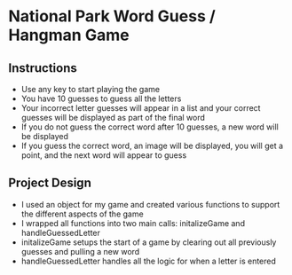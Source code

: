 # National Park Word Guess / Hangman Game 

## Instructions
 
 * Use any key to start playing the game 
 * You have 10 guesses to guess all the letters
 * Your incorrect letter guesses will appear in a list and your correct guesses will be displayed as part of the final word 
 * If you do not guess the correct word after 10 guesses, a new word will be displayed 
 * If you guess the correct word, an image will be displayed, you will get a point, and the next word will appear to guess 


 ## Project Design

 * I used an object for my game and created various functions to support the different aspects of the game 
 * I wrapped all functions into two main calls: initalizeGame and handleGuessedLetter
 * initalizeGame setups the start of a game by clearing out all previously guesses and pulling a new word
 * handleGuessedLetter handles all the logic for when a letter is entered 